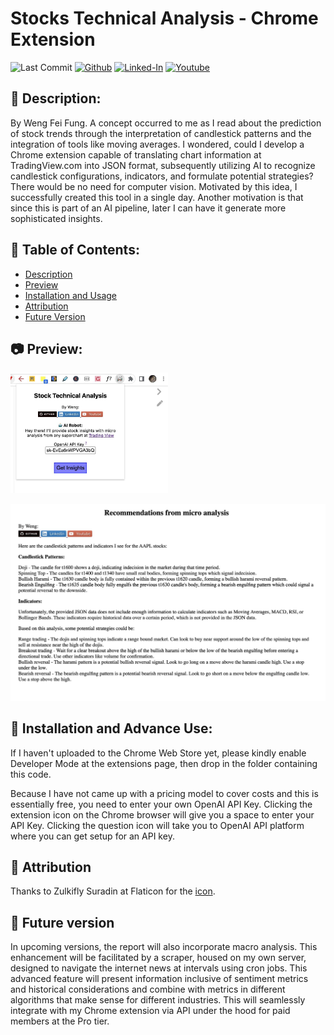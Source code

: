# Stocks Technical Analysis - Chrome Extension

![Last Commit](https://img.shields.io/github/last-commit/Siphon880gh/stocks-technical-analysis)
<a target="_blank" href="https://github.com/Siphon880gh/stocks-technical-analysis" rel="nofollow"><img src="https://img.shields.io/badge/GitHub--blue?style=social&logo=GitHub" alt="Github" data-canonical-src="https://img.shields.io/badge/GitHub--blue?style=social&logo=GitHub" style="max-width:10ch;"></a>
<a target="_blank" href="https://www.linkedin.com/in/weng-fung/" rel="nofollow"><img src="https://img.shields.io/badge/LinkedIn-blue?style=flat&logo=linkedin&labelColor=blue" alt="Linked-In" data-canonical-src="https://img.shields.io/badge/LinkedIn-blue?style=flat&amp;logo=linkedin&amp;labelColor=blue" style="max-width:10ch;"></a>
<a target="_blank" href="https://www.youtube.com/@WayneTeachesCode/" rel="nofollow"><img src="https://img.shields.io/badge/Youtube-red?style=flat&logo=youtube&labelColor=red" alt="Youtube" data-canonical-src="https://img.shields.io/badge/Youtube-red?style=flat&amp;logo=youtube&amp;labelColor=red" style="max-width:10ch;"></a>

:page_facing_up: Description:
---
By Weng Fei Fung. A concept occurred to me as I read about the prediction of stock trends through the interpretation of candlestick patterns and the integration of tools like moving averages. I wondered, could I develop a Chrome extension capable of translating chart information at TradingView.com into JSON format, subsequently utilizing AI to recognize candlestick configurations, indicators, and formulate potential strategies? There would be no need for computer vision. Motivated by this idea, I successfully created this tool in a single day. Another motivation is that since this is part of an AI pipeline, later I can have it generate more sophisticated insights.

:open_file_folder: Table of Contents:
---
- [Description](#description)
- [Preview](#camera-preview)
- [Installation and Usage](#minidisc-installation-and-usage)
- [Attribution](#handshake-attribution)
- [Future Version](#crystal_ball-future-version)

:camera: Preview:
---
<img alt="chrome-popover" src="screenshots/extension.jpg" style="width:50%;">

![Recommendations](screenshots/recommendations.jpg)

## :minidisc: Installation and Advance Use:
If I haven't uploaded to the Chrome Web Store yet, please kindly enable Developer Mode at the extensions page, then drop in the folder containing this code.

Because I have not came up with a pricing model to cover costs and this is essentially free, you need to enter your own OpenAI API Key. Clicking the extension icon on the Chrome browser will give you a space to enter your API Key. Clicking the question icon will take you to OpenAI API platform where you can get setup for an API key.

## :handshake: Attribution

Thanks to Zulkifly Suradin at Flaticon for the [icon](https://www.flaticon.com/free-icon/candlestick-chart_6353961?related_id=6353961).

## :crystal_ball: Future version
In upcoming versions, the report will also incorporate macro analysis. This enhancement will be facilitated by a scraper, housed on my own server, designed to navigate the internet news at intervals using cron jobs. This advanced feature will present information inclusive of sentiment metrics and historical considerations and combine with metrics in different algorithms that make sense for different industries. This will seamlessly integrate with my Chrome extension via API under the hood for paid members at the Pro tier.
